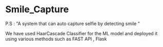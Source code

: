 # Smile_Capture
P.S : "A system that can auto capture selfie by detecting smile "

We have used HaarCascade Classifier for the ML model and deployed it using various methods such as FAST API , Flask 
